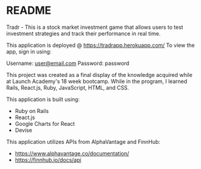 # README


Tradr - This is a stock market investment game that allows users to test investment strategies and track their performance in real time.

This application is deployed @ https://tradrapp.herokuapp.com/
To view the app, sign in using:

 Username: user@email.com
 Password: password
 

This project was created as a final display of the knowledge acquired while at Launch Academy's 18 week bootcamp.  While in the program, I learned Rails, React.js, Ruby, JavaScript, HTML, and CSS.  

This application is built using:
  * Ruby on Rails
  * React.js
  * Google Charts for React
  * Devise

This application utilizes APIs from AlphaVantage and FinnHub:
  * https://www.alphavantage.co/documentation/
  * https://finnhub.io/docs/api
